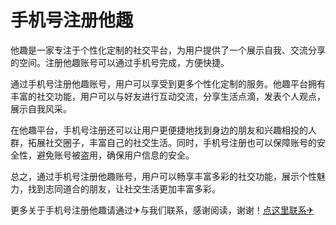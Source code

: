 # 手机号注册他趣

他趣是一家专注于个性化定制的社交平台，为用户提供了一个展示自我、交流分享的空间。注册他趣账号可以通过手机号完成，方便快捷。

通过手机号注册他趣账号，用户可以享受到更多个性化定制的服务。他趣平台拥有丰富的社交功能，用户可以与好友进行互动交流，分享生活点滴，发表个人观点，展示自我风采。

在他趣平台，手机号注册还可以让用户更便捷地找到身边的朋友和兴趣相投的人群，拓展社交圈子，丰富自己的社交生活。同时，手机号注册也可以保障账号的安全性，避免账号被盗用，确保用户信息的安全。

总之，通过手机号注册他趣账号，用户可以畅享丰富多彩的社交功能，展示个性魅力，找到志同道合的朋友，让社交生活更加丰富多彩。

更多关于手机号注册他趣请通过✈与我们联系，感谢阅读，谢谢！[点这里联系✈](https://ads.k02.cc)